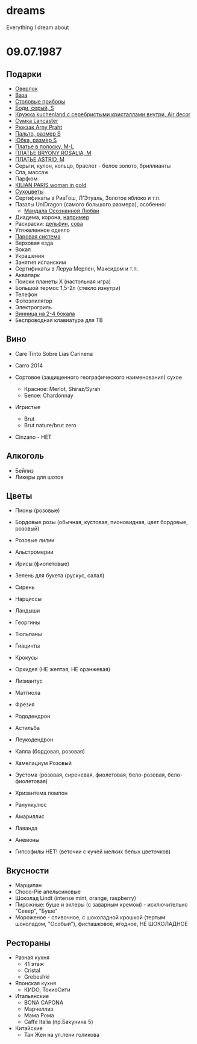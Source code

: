 # dreams
Everything I dream about

# 09.07.1987

## Подарки
* [Оверлок](https://nit.spb.ru/catalog/bytovye_overloki_i_rasposhivalnye_mashiny_1/overloki_i_rasposhivalnye_mashiny_jaguar_2/overlok_jaguar_880d/)
* [Ваза](https://ozon.ru/t/WaRevNp)
* [Столовые приборы](https://www.kuchenland.ru/catalog/stolovaya/servirovka-stola/stolovye-pribory/nabory-stolovykh-priborov/stolovye-pribory-6-pers-24-pr-stal-toscana/)
* [Боди, серый, S](https://www.intimissimi.com/ru/product/%D0%B1%D0%BE%D0%B4%D0%B8-%D0%BB%D0%BE%D0%BD%D0%B3%D1%81%D0%BB%D0%B8%D0%B2_%D0%B8%D0%B7_%D0%BB%D0%B0%D0%BC%D0%B5_after_midnight-BO2554B.html?dwvar_BO2554B_Z_COL_INT=139J)
* [Кружка kuchenland с серебристыми кристаллами внутри, Air decor](https://www.kuchenland.ru/catalog/novyy-god/prazdnichnyy-stol/kruzhki-i-chayniki/kruzhka-270-ml-steklo-b-s-serebristymi-kristallami-vnutri-air-decor/)
* [Сумка Lancaster](https://www.noone.ru/product/sumka-1784404/)
* [Рюкзак Arny Praht](https://arnypraht.com/tovar/ryukzak-zhenskij-vendi-s-chernyj/)
* [Пальто, размер S](https://selfmade.ru/product/palto-na-zapah-2)
* [Юбка, размер S](https://selfmade.ru/product/yubka-maksi-iz-payetok-e66270)
* [Платье в полоску, M-L](https://www.asos.com/na-kd/na-kd-fine-knit-high-neck-maxi-dress-in-black-and-white-stripe/prd/206184712?ctaref=we+recommend+carousel_15&featureref1=we+recommend+pers)
* [ПЛАТЬЕ BRYONY ROSALIA, M](https://ru.revolve.com/allsaints-bryony-rosalia-dress-in-sunrise-blue/dp/ALLR-WD141/?d=Womens&vn=true&page=1&lc=16&itrownum=4&itcurrpage=1&itview=05)
* [ПЛАТЬЕ ASTRID, M](https://ru.revolve.com/r/DisplayProduct.jsp?aliasURL=elliatt-astrid-dress-in-multi/dp/ELLI-WD344&d=Womens&sectionURL=undefined&srcType=dp_recs_expanded&product=ELLI-WD344&_idB_=MkE5cDd1T1RlanJKamUyUzJVRmhiR0Q3WTlXZUFy)
* Серьги, кулон, кольцо, браслет - белое золото, бриллианты
* Спа, массаж
* Парфюм
* [KILIAN PARIS woman in gold](https://goldapple.ru/26723600025-woman-in-gold)
* [Сухоцветы](https://amsterdamflowers.ru/category-flowers/dried-flowers/) 
* Сертификаты в РивГош, Л'Этуаль, Золотое яблоко и т.п.
* Паззлы UniDragon (самого большого размера), особенно:
    * [Мандала Осознанной Любви](https://unidragon.ru/mandala-osoznannoj-lyubvi)
* Диадема, корона, [например](https://www.alltime.ru/jewellary/sokolov/94250022_s/475731/)
* Раскраски: [дельфин](https://деревянныепазлы.рф/derevyannaya-raskraska-molodoi-delfin), [сова](https://деревянныепазлы.рф/derevyannaya-raskraska-nochnaya-sova)
* Утяжеленное одеяло
* [Паровая система](https://shop.tefal.ru/product/utjugi-i-parogeneratory/parovaja-sistema/parovaja-ustanovka-tefal-care-you-yt3040e1?yclid=5905231209472256413&utm_source=Yandex&utm_medium=cpc&utm_campaign=1OqdTX_RU_TEF_NSP_.NSF_.NSSFP_PU_DISP_STATIC_76409277&utm_content=RSYA_Targeting_LALVisitors_SmartBanners_5127815__All_All_All_N%2FA_N%2FA_AllRussia_LC_AlwaysOn_Steamsystem_COOPFIM_N%2FA&utm_term=12433021560)
* Верховая езда
* Вокал
* Украшения
* Занятия испанским
* Сертификаты в Леруа Мерлен, Максидом и т.п.
* Аквапарк
* Поиски планеты Х (настольная игра)
* Большой термос 1,5-2л (стекло изнутри)
* Телефон
* Фотоэпилятор
* Электрогриль
* [Винница на 2-4 бокала](https://www.instagram.com/creed.wood/)
* Беспроводная клавиатура для ТВ

## Вино

* Care Tinto Sobre Lias Carinena
* Carro 2014
* Сортовое (защищенного географического наименования) сухое
  * Красное: Merlot, Shiraz/Syrah
  * Белое: Chardonnay

* Игристые
  * Brut
  * Brut nature/brut zero

* Cinzano - НЕТ

## Алкоголь

* Бейлиз
* Ликеры для шотов

## Цветы

* Пионы (розовые)
* Бордовые розы (обычная, кустовая, пионовидная, цвет бордовые, розовый)
* Розовые лилии
* Альстромерии
* Ирисы (фиолетовые)
* Зелень для букета (рускус, салал)
* Сирень
* Нарциссы
* Ландыши
* Георгины
* Тюльпаны
* Гиацинты
* Крокусы
* Орхидея (НЕ желтая, НЕ оранжевая)
* Лизиантус
* Маттиола
* Фрезия
* Рододендрон
* Астильба
* Леукодендрон
* Калла (бордовая, розовая)
* Хамелациум Розовый
* Эустома (розовая, сиреневая, фиолетовая, бело-розовая, бело-фиолетовая)
* Хризантема помпон
* Ранункулюс
* Амариллис
* Лаванда
* Анемоны

* Гипсофилы НЕТ! (веточки с кучей мелких белых цветочков)


## Вкусности

* Марципан
* Choсo-Pie апельсиновые
* Шоколад Lindt (intense mint, orange, raspberry)
* Пирожные: буше и эклеры (с заварным кремом) - исключительно "Север", "Буше"
* Мороженое - сливочное, с шоколадной крошкой (тертым шоколадом, "Особый"), фисташковое, ягодное, НЕ ШОКОЛАДНОЕ

## Рестораны

* Разная кухня
  * 41 этаж
  * Cristal
  * Grebeshki
* Японская кухня
  * КИDO, ТокиоСити
* Итальянские
  * BONA CAPONA
  * Марчеллиз
  * Мама Рома
  * Caffe Italia (пр.Бакунина 5)
* Китайские
  * Тан Жен на ул.лени голикова
